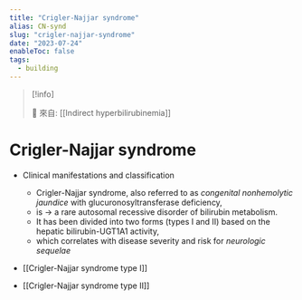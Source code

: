 ```yaml
---
title: "Crigler-Najjar syndrome"
alias: CN-synd
slug: "crigler-najjar-syndrome"
date: "2023-07-24"
enableToc: false
tags:
  - building
---
```


> [!info]
>
> 🌱 來自: [[Indirect hyperbilirubinemia]]

# Crigler-Najjar syndrome

- Clinical manifestations and classification
  - Crigler-Najjar syndrome, also referred to as _congenital nonhemolytic jaundice_ with glucuronosyltransferase deficiency,
  - is → a rare autosomal recessive disorder of bilirubin metabolism.
  - It has been divided into two forms (types I and II) based on the hepatic bilirubin-UGT1A1 activity,
  - which correlates with disease severity and risk for _neurologic sequelae_

- [[Crigler-Najjar syndrome type I]]
- [[Crigler-Najjar syndrome type II]]
